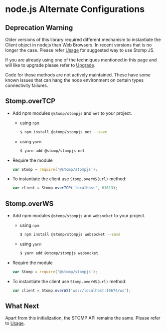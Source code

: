 # node.js Alternate Configurations

## Deprecation Warning

Older versions of this library required different mechanism to instantiate
the Client object in nodejs than Web Browsers. In recent versions that is no 
longer the case. Please refer [Usage](./Usage.md) for suggested way to use
Stomp JS.

If you are already using one of the techniques mentioned in this page and will
like to upgrade please refer to [Upgrade](./Upgrade.md).

Code for these methods are not actively maintained. These have some known
issues that can hang the node environment on certain types connectivity failures.

## Stomp.overTCP

* Add npm modules `@stomp/stompjs` and `net` to your project.
  * using `npm`
    ```bash
    $ npm install @stomp/stompjs net --save
    ```
  * using `yarn`
    ```bash
    $ yarn add @stomp/stompjs net
    ```

* Require the module

    ```javascript
    var Stomp = require('@stomp/stompjs');
    ```
* To instantiate the client use `Stomp.overWS(url)` method:

    ```javascript
    var client = Stomp.overTCP('localhost', 61613);
    ```

## Stomp.overWS

* Add npm modules `@stomp/stompjs` and `websocket` to your project.
  * using `npm`
    ```bash
    $ npm install @stomp/stompjs websocket --save
    ```
  * using `yarn`
    ```bash
    $ yarn add @stomp/stompjs websocket
    ```

* Require the module

    ```javascript
    var Stomp = require('@stomp/stompjs');
    ```
* To instantiate the client use `Stomp.overWS(url)` method:

    ```javascript
    var client = Stomp.overWS('ws://localhost:15674/ws');
    ```

## What Next

Apart from this initialization, the STOMP API remains the same. Please refer to
[Usage](./Usage.md).